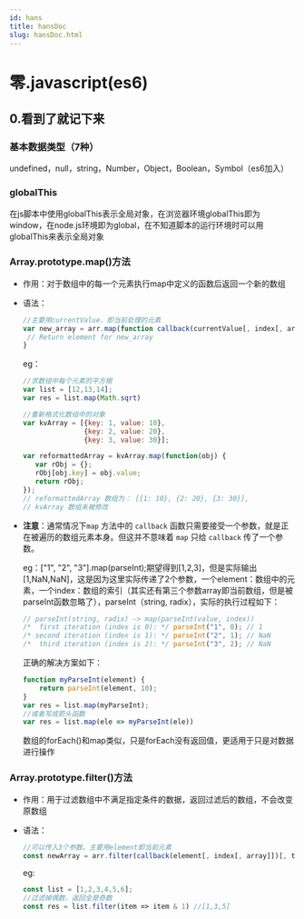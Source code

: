```yaml
---
id: hans
title: hansDoc
slug: hansDoc.html
---
```

# 零.javascript(es6)

## 0.看到了就记下来

### 基本数据类型（7种）

undefined，null，string，Number，Object，Boolean，Symbol（es6加入）

### globalThis

在js脚本中使用globalThis表示全局对象，在浏览器环境globalThis即为window，在node.js环境即为global，在不知道脚本的运行环境时可以用globalThis来表示全局对象

### Array.prototype.map()方法

- 作用：对于数组中的每一个元素执行map中定义的函数后返回一个新的数组

- 语法：

  ```javascript
  //主要用currentValue，即当前处理的元素
  var new_array = arr.map(function callback(currentValue[, index[, array]]) {
   // Return element for new_array 
  }
  ```

  eg：

  ```javascript
  //求数组中每个元素的平方根
  var list = [12,13,14];
  var res = list.map(Math.sqrt)
  
  //重新格式化数组中的对象
  var kvArray = [{key: 1, value: 10}, 
                 {key: 2, value: 20}, 
                 {key: 3, value: 30}];
  
  var reformattedArray = kvArray.map(function(obj) { 
     var rObj = {};
     rObj[obj.key] = obj.value;
     return rObj;
  });
  // reformattedArray 数组为： [{1: 10}, {2: 20}, {3: 30}], 
  // kvArray 数组未被修改
  ```

- **注意**：通常情况下`map` 方法中的 `callback` 函数只需要接受一个参数，就是正在被遍历的数组元素本身。但这并不意味着 `map` 只给 `callback` 传了一个参数。

  eg：["1", "2", "3"].map(parseInt);期望得到[1,2,3]，但是实际输出[1,NaN,NaN]，这是因为这里实际传递了2个参数，一个element：数组中的元素，一个index：数组的索引（其实还有第三个参数array即当前数组，但是被parseInt函数忽略了），parseInt（string, radix），实际的执行过程如下：

  ```javascript
  // parseInt(string, radix) -> map(parseInt(value, index))
  /*  first iteration (index is 0): */ parseInt("1", 0); // 1
  /* second iteration (index is 1): */ parseInt("2", 1); // NaN
  /*  third iteration (index is 2): */ parseInt("3", 2); // NaN
  ```

  正确的解决方案如下：

  ```javascript
  function myParseInt(element) {
      return parseInt(element, 10);
  }
  var res = list.map(myParseInt);
  //或者写成箭头函数
  var res = list.map(ele => myParseInt(ele))
  ```

  数组的forEach()和map类似，只是forEach没有返回值，更适用于只是对数据进行操作

### Array.prototype.filter()方法

- 作用：用于过滤数组中不满足指定条件的数据，返回过滤后的数组，不会改变原数组

- 语法：

  ```javascript
  //可以传入3个参数。主要用element即当前元素
  const newArray = arr.filter(callback(element[, index[, array]])[, thisArg])
  ```

  eg:

  ```javascript
  const list = [1,2,3,4,5,6];
  //过滤掉偶数，返回全是奇数
  const res = list.filter(item => item & 1)	//[1,3,5]
  ```
